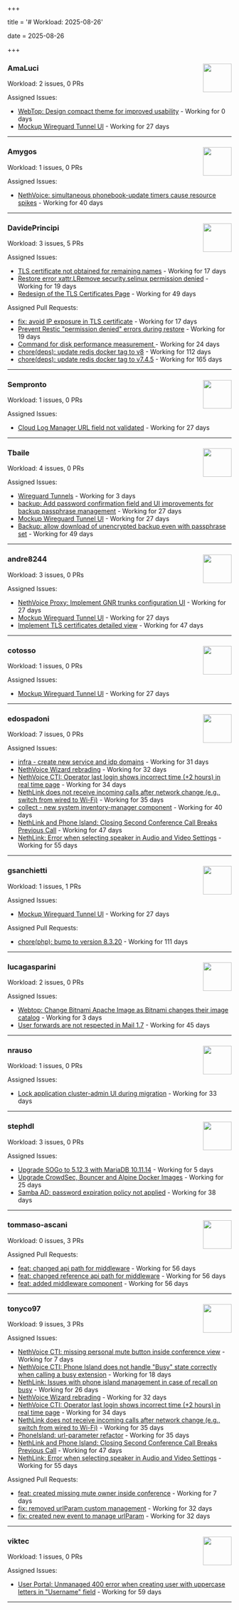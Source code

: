 +++

title = '# Workload: 2025-08-26'

date = 2025-08-26

+++

### AmaLuci <img src='https://avatars.githubusercontent.com/u/166636295?v=4&s=64' width='64' height='64' style='float:right;' /> ###
Workload: 2 issues, 0 PRs


Assigned Issues:
- [WebTop: Design compact theme for improved usability](https://github.com/NethServer/dev/issues/7609) - Working for 0 days
- [Mockup Wireguard Tunnel UI](https://github.com/NethServer/nethsecurity/issues/1321) - Working for 27 days
---

### Amygos <img src='https://avatars.githubusercontent.com/u/510232?v=4&s=64' width='64' height='64' style='float:right;' /> ###
Workload: 1 issues, 0 PRs


Assigned Issues:
- [NethVoice: simultaneous phonebook-update timers cause resource spikes](https://github.com/NethServer/dev/issues/7555) - Working for 40 days
---

### DavidePrincipi <img src='https://avatars.githubusercontent.com/u/2920838?v=4&s=64' width='64' height='64' style='float:right;' /> ###
Workload: 3 issues, 5 PRs


Assigned Issues:
- [TLS certificate not obtained for remaining names](https://github.com/NethServer/dev/issues/7601) - Working for 17 days
- [Restore error xattr.LRemove security.selinux permission denied](https://github.com/NethServer/dev/issues/7598) - Working for 19 days
- [Redesign of the TLS Certificates Page](https://github.com/NethServer/dev/issues/7544) - Working for 49 days

Assigned Pull Requests:
- [fix: avoid IP exposure in TLS certificate](https://github.com/NethServer/ns8-traefik/pull/104) - Working for 17 days
- [Prevent Restic "permission denied" errors during restore](https://github.com/NethServer/ns8-core/pull/920) - Working for 19 days
- [Command for disk performance measurement ](https://github.com/NethServer/ns8-core/pull/915) - Working for 24 days
- [chore(deps): update redis docker tag to v8](https://github.com/NethServer/ns8-core/pull/874) - Working for 112 days
- [chore(deps): update redis docker tag to v7.4.5](https://github.com/NethServer/ns8-core/pull/830) - Working for 165 days
---

### Sempronto <img src='https://avatars.githubusercontent.com/u/65713093?v=4&s=64' width='64' height='64' style='float:right;' /> ###
Workload: 1 issues, 0 PRs


Assigned Issues:
- [Cloud Log Manager URL field not validated](https://github.com/NethServer/dev/issues/7577) - Working for 27 days
---

### Tbaile <img src='https://avatars.githubusercontent.com/u/8052641?v=4&s=64' width='64' height='64' style='float:right;' /> ###
Workload: 4 issues, 0 PRs


Assigned Issues:
- [Wireguard Tunnels](https://github.com/NethServer/nethsecurity/issues/1352) - Working for 3 days
- [backup: Add password confirmation field and UI improvements for backup passphrase management](https://github.com/NethServer/nethsecurity/issues/1323) - Working for 27 days
- [Mockup Wireguard Tunnel UI](https://github.com/NethServer/nethsecurity/issues/1321) - Working for 27 days
- [Backup: allow download of unencrypted backup even with passphrase set](https://github.com/NethServer/nethsecurity/issues/1297) - Working for 49 days
---

### andre8244 <img src='https://avatars.githubusercontent.com/u/4612169?v=4&s=64' width='64' height='64' style='float:right;' /> ###
Workload: 3 issues, 0 PRs


Assigned Issues:
- [NethVoice Proxy: Implement GNR trunks configuration UI](https://github.com/NethServer/dev/issues/7578) - Working for 27 days
- [Mockup Wireguard Tunnel UI](https://github.com/NethServer/nethsecurity/issues/1321) - Working for 27 days
- [Implement TLS certificates detailed view](https://github.com/NethServer/dev/issues/7548) - Working for 47 days
---

### cotosso <img src='https://avatars.githubusercontent.com/u/7226896?v=4&s=64' width='64' height='64' style='float:right;' /> ###
Workload: 1 issues, 0 PRs


Assigned Issues:
- [Mockup Wireguard Tunnel UI](https://github.com/NethServer/nethsecurity/issues/1321) - Working for 27 days
---

### edospadoni <img src='https://avatars.githubusercontent.com/u/6152486?v=4&s=64' width='64' height='64' style='float:right;' /> ###
Workload: 7 issues, 0 PRs


Assigned Issues:
- [infra - create new service and idp domains](https://github.com/NethServer/my/issues/9) - Working for 31 days
- [NethVoice Wizard rebrading](https://github.com/NethServer/dev/issues/7571) - Working for 32 days
- [NethVoice CTI: Operator last login shows incorrect time (+2 hours) in real time page](https://github.com/NethServer/dev/issues/7565) - Working for 34 days
- [NethLink does not receive incoming calls after network change (e.g., switch from wired to Wi-Fi)](https://github.com/NethServer/dev/issues/7561) - Working for 35 days
- [collect - new system inventory-manager component](https://github.com/NethServer/my/issues/7) - Working for 40 days
- [NethLink and Phone Island: Closing Second Conference Call Breaks Previous Call](https://github.com/NethServer/dev/issues/7550) - Working for 47 days
- [NethLink: Error when selecting speaker in Audio and Video Settings](https://github.com/NethServer/dev/issues/7538) - Working for 55 days
---

### gsanchietti <img src='https://avatars.githubusercontent.com/u/804596?v=4&s=64' width='64' height='64' style='float:right;' /> ###
Workload: 1 issues, 1 PRs


Assigned Issues:
- [Mockup Wireguard Tunnel UI](https://github.com/NethServer/nethsecurity/issues/1321) - Working for 27 days

Assigned Pull Requests:
- [chore(php): bump to version 8.3.20](https://github.com/NethServer/ns8-webtop/pull/120) - Working for 111 days
---

### lucagasparini <img src='https://avatars.githubusercontent.com/u/11161326?v=4&s=64' width='64' height='64' style='float:right;' /> ###
Workload: 2 issues, 0 PRs


Assigned Issues:
- [Webtop: Change Bitnami Apache Image as Bitnami changes their image catalog](https://github.com/NethServer/dev/issues/7605) - Working for 3 days
- [User forwards are not respected in Mail 1.7](https://github.com/NethServer/dev/issues/7553) - Working for 45 days
---

### nrauso <img src='https://avatars.githubusercontent.com/u/16102909?v=4&s=64' width='64' height='64' style='float:right;' /> ###
Workload: 1 issues, 0 PRs


Assigned Issues:
- [Lock application cluster-admin UI during migration](https://github.com/NethServer/dev/issues/7567) - Working for 33 days
---

### stephdl <img src='https://avatars.githubusercontent.com/u/3164851?v=4&s=64' width='64' height='64' style='float:right;' /> ###
Workload: 3 issues, 0 PRs


Assigned Issues:
- [Upgrade SOGo to 5.12.3 with MariaDB 10.11.14](https://github.com/NethServer/dev/issues/7604) - Working for 5 days
- [Upgrade CrowdSec, Bouncer and Alpine Docker Images](https://github.com/NethServer/dev/issues/7582) - Working for 25 days
- [Samba AD: password expiration policy not applied](https://github.com/NethServer/dev/issues/7558) - Working for 38 days
---

### tommaso-ascani <img src='https://avatars.githubusercontent.com/u/31596042?v=4&s=64' width='64' height='64' style='float:right;' /> ###
Workload: 0 issues, 3 PRs


Assigned Pull Requests:
- [feat: changed api path for middleware](https://github.com/nethesis/nethvoice-cti/pull/317) - Working for 56 days
- [feat: changed reference api path for middleware](https://github.com/nethesis/phone-island/pull/103) - Working for 56 days
- [feat: added middleware component](https://github.com/nethesis/ns8-nethvoice/pull/493) - Working for 56 days
---

### tonyco97 <img src='https://avatars.githubusercontent.com/u/36625268?v=4&s=64' width='64' height='64' style='float:right;' /> ###
Workload: 9 issues, 3 PRs


Assigned Issues:
- [NethVoice CTI: missing personal mute button inside conference view](https://github.com/NethServer/dev/issues/7603) - Working for 7 days
- [NethVoice CTI: Phone Island does not handle "Busy" state correctly when calling a busy extension](https://github.com/NethServer/dev/issues/7599) - Working for 18 days
- [NethLink: Issues with phone island management in case of recall on busy](https://github.com/NethServer/dev/issues/7579) - Working for 26 days
- [NethVoice Wizard rebrading](https://github.com/NethServer/dev/issues/7571) - Working for 32 days
- [NethVoice CTI: Operator last login shows incorrect time (+2 hours) in real time page](https://github.com/NethServer/dev/issues/7565) - Working for 34 days
- [NethLink does not receive incoming calls after network change (e.g., switch from wired to Wi-Fi)](https://github.com/NethServer/dev/issues/7561) - Working for 35 days
- [PhoneIsland: url-parameter refactor](https://github.com/NethServer/dev/issues/7559) - Working for 35 days
- [NethLink and Phone Island: Closing Second Conference Call Breaks Previous Call](https://github.com/NethServer/dev/issues/7550) - Working for 47 days
- [NethLink: Error when selecting speaker in Audio and Video Settings](https://github.com/NethServer/dev/issues/7538) - Working for 55 days

Assigned Pull Requests:
- [feat: created missing mute owner inside conference](https://github.com/nethesis/phone-island/pull/108) - Working for 7 days
- [fix: removed urlParam custom management](https://github.com/nethesis/nethvoice-cti/pull/327) - Working for 32 days
- [fix: created new event to manage urlParam](https://github.com/NethServer/nethlink/pull/69) - Working for 32 days
---

### viktec <img src='https://avatars.githubusercontent.com/u/48328088?v=4&s=64' width='64' height='64' style='float:right;' /> ###
Workload: 1 issues, 0 PRs


Assigned Issues:
- [User Portal: Unmanaged 400 error when creating user with uppercase letters in "Username" field](https://github.com/NethServer/dev/issues/7532) - Working for 59 days
---

